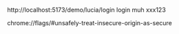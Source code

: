 http://localhost:5173/demo/lucia/login
login muh xxx123

chrome://flags/#unsafely-treat-insecure-origin-as-secure
